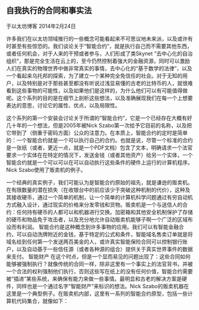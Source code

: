 ## 自我执行的合同和事实法
于以太坊博客 2014年2月24日

许多我们在以太坊领域推行的一些概念可能看起来不可思议地未来派，以及或许有时甚至有些惊恐的。我们谈论关于“智能合约”，就是执行自己而不需要其他东西，或者任何机会，对于人来的干预或者参与，人们形成了类Skynet “去中心化的自治组织”，那是完全生活在云上的，至今仍然控制着强大的金融资源，同时可以激励人们在真实的物理世界中做非常真实的事情，去中心化的“基于数学的法律”，以及一个看起来乌托邦的探索，为了建立一个某种完全免信任的社会。对于无知的用户，以及特别是对于那些甚至都没有听说过浅显易懂的古老的比特币的人，就很难看到这些事物的可能性，以及如果他们是这样的，为什么他们可以有可能值得做呢。这个系列的目的是在细节上剖析这些想法，以及准确展现我们在每一个上想要表达的意思，讨论它的属性、优点，以及局限性。

这个系列的第一个安装会讨论关于所谓的“智能合约”，它是一个已经存在大概有好几十年的一个想法，但是2005年被Nick Szabo第一次给予它目前的名称，以及把它带到了（侧重于密码方面）公众的注意力。在本质上，智能合约的定时是简单的：一个智能合约就是一个可以执行自己的合约。也就是说，尽管一个标准的合约是一张纸（或者，更近一点，就是一个PDF文档）包含了文本，明确请求一个法官要求一个实体在在特定的情况下，发送金钱（或者其他资产）给另一个实体，一个智能合约就是一个可以可以在可以自动执行这些条件的硬件上运行的计算机程序。Nick Szabo使用了贩卖机的例子。

一个经典的真实例子，我们可能认为是智能合约原始的祖先，就是谦逊的贩卖机。在有限数量的潜在损失（在收银台中的前应该少于突破这种机制的代价），这种及其接收硬币，通过一个简单的机制，让一个简单的计算机科学问题通过有穷自动机方式融入设计，通过现实的价格来分发零钱和货物。贩卖机是一个与送信人的合约：任何持有硬币的人都可以和机器进行交换。加密箱和其他安全机制保护了存储的硬币和物品免于攻击者，以及充分地允许自动贩卖机能够子啊一个广泛的区域布设而有利润。
智能合约是这种概念到许多事物的应用。我们可以有智能金融合约，可以自动洗牌附近的金钱，基于特定的公式和条件，智能域名售卖订单就是将域名给到任何第一个发送两百美金的人，或许真实智能保险合同可以控制银行账户，以及自动基于一些信任源（或者各种源的组合）提供关于真实世界事件的数据来支付。
智能财产
在这个时点，但是一个显而易见的问题出现了：这些合同如何能够被强制执行？就像传统的合同一样，除非这里有一个事实上的法官背书，并被一个合法的权利强制他们执行，否则这些写在纸上的没有任何价值，智能合约需要被“插进”某些系统，来确保有能力来做一些事情。最明显和古老的解决方案是硬件，同样也是一个通过名字“智能财产”来标识的想法。Nick Szabo的贩卖机器在这里是一个典型例子。在贩卖机内部，这里有一系列的智能合约原型，包括一些计算机代码集合，就像如下：
